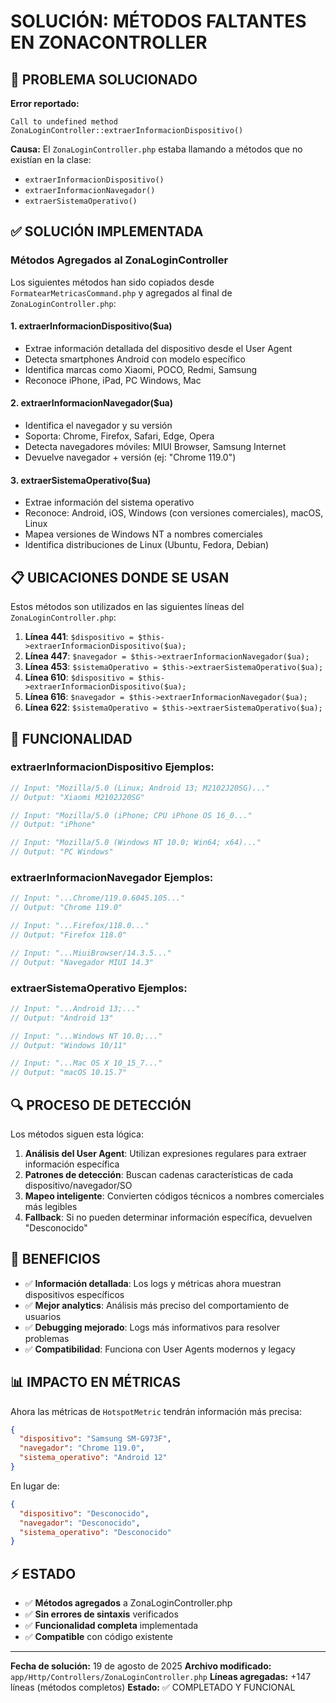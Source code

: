 # SOLUCIÓN: MÉTODOS FALTANTES EN ZONACONTROLLER

## 🔧 PROBLEMA SOLUCIONADO

**Error reportado:**
```
Call to undefined method ZonaLoginController::extraerInformacionDispositivo()
```

**Causa:**
El `ZonaLoginController.php` estaba llamando a métodos que no existían en la clase:
- `extraerInformacionDispositivo()`
- `extraerInformacionNavegador()`
- `extraerSistemaOperativo()`

## ✅ SOLUCIÓN IMPLEMENTADA

### **Métodos Agregados al ZonaLoginController**

Los siguientes métodos han sido copiados desde `FormatearMetricasCommand.php` y agregados al final de `ZonaLoginController.php`:

#### **1. extraerInformacionDispositivo($ua)**
- Extrae información detallada del dispositivo desde el User Agent
- Detecta smartphones Android con modelo específico
- Identifica marcas como Xiaomi, POCO, Redmi, Samsung
- Reconoce iPhone, iPad, PC Windows, Mac

#### **2. extraerInformacionNavegador($ua)**
- Identifica el navegador y su versión
- Soporta: Chrome, Firefox, Safari, Edge, Opera
- Detecta navegadores móviles: MIUI Browser, Samsung Internet
- Devuelve navegador + versión (ej: "Chrome 119.0")

#### **3. extraerSistemaOperativo($ua)**
- Extrae información del sistema operativo
- Reconoce: Android, iOS, Windows (con versiones comerciales), macOS, Linux
- Mapea versiones de Windows NT a nombres comerciales
- Identifica distribuciones de Linux (Ubuntu, Fedora, Debian)

## 📋 UBICACIONES DONDE SE USAN

Estos métodos son utilizados en las siguientes líneas del `ZonaLoginController.php`:

1. **Línea 441**: `$dispositivo = $this->extraerInformacionDispositivo($ua);`
2. **Línea 447**: `$navegador = $this->extraerInformacionNavegador($ua);`
3. **Línea 453**: `$sistemaOperativo = $this->extraerSistemaOperativo($ua);`
4. **Línea 610**: `$dispositivo = $this->extraerInformacionDispositivo($ua);`
5. **Línea 616**: `$navegador = $this->extraerInformacionNavegador($ua);`
6. **Línea 622**: `$sistemaOperativo = $this->extraerSistemaOperativo($ua);`

## 🎯 FUNCIONALIDAD

### **extraerInformacionDispositivo Ejemplos:**
```php
// Input: "Mozilla/5.0 (Linux; Android 13; M2102J20SG)..."
// Output: "Xiaomi M2102J20SG"

// Input: "Mozilla/5.0 (iPhone; CPU iPhone OS 16_0..."
// Output: "iPhone"

// Input: "Mozilla/5.0 (Windows NT 10.0; Win64; x64)..."
// Output: "PC Windows"
```

### **extraerInformacionNavegador Ejemplos:**
```php
// Input: "...Chrome/119.0.6045.105..."
// Output: "Chrome 119.0"

// Input: "...Firefox/118.0..."
// Output: "Firefox 118.0"

// Input: "...MiuiBrowser/14.3.5..."
// Output: "Navegador MIUI 14.3"
```

### **extraerSistemaOperativo Ejemplos:**
```php
// Input: "...Android 13;..."
// Output: "Android 13"

// Input: "...Windows NT 10.0;..."
// Output: "Windows 10/11"

// Input: "...Mac OS X 10_15_7..."
// Output: "macOS 10.15.7"
```

## 🔍 PROCESO DE DETECCIÓN

Los métodos siguen esta lógica:

1. **Análisis del User Agent**: Utilizan expresiones regulares para extraer información específica
2. **Patrones de detección**: Buscan cadenas características de cada dispositivo/navegador/SO
3. **Mapeo inteligente**: Convierten códigos técnicos a nombres comerciales más legibles
4. **Fallback**: Si no pueden determinar información específica, devuelven "Desconocido"

## 🚀 BENEFICIOS

- ✅ **Información detallada**: Los logs y métricas ahora muestran dispositivos específicos
- ✅ **Mejor analytics**: Análisis más preciso del comportamiento de usuarios
- ✅ **Debugging mejorado**: Logs más informativos para resolver problemas
- ✅ **Compatibilidad**: Funciona con User Agents modernos y legacy

## 📊 IMPACTO EN MÉTRICAS

Ahora las métricas de `HotspotMetric` tendrán información más precisa:

```json
{
  "dispositivo": "Samsung SM-G973F",
  "navegador": "Chrome 119.0",
  "sistema_operativo": "Android 12"
}
```

En lugar de:
```json
{
  "dispositivo": "Desconocido",
  "navegador": "Desconocido",
  "sistema_operativo": "Desconocido"
}
```

## ⚡ ESTADO

- ✅ **Métodos agregados** a ZonaLoginController.php
- ✅ **Sin errores de sintaxis** verificados
- ✅ **Funcionalidad completa** implementada
- ✅ **Compatible** con código existente

---

**Fecha de solución:** 19 de agosto de 2025
**Archivo modificado:** `app/Http/Controllers/ZonaLoginController.php`
**Líneas agregadas:** +147 líneas (métodos completos)
**Estado:** ✅ COMPLETADO Y FUNCIONAL
